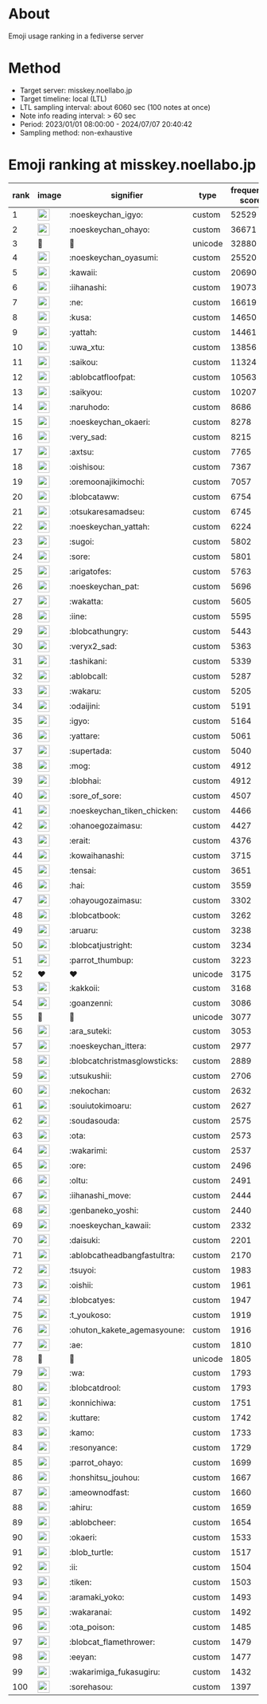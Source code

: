 # About
Emoji usage ranking in a fediverse server

# Method
- Target server: misskey.noellabo.jp
- Target timeline: local (LTL)
- LTL sampling interval: about 6060 sec (100 notes at once)
- Note info reading interval: > 60 sec
- Period: 2023/01/01 08:00:00 - 2024/07/07 20:40:42 
- Sampling method: non-exhaustive

# Emoji ranking at misskey.noellabo.jp

|rank|image|signifier|type|frequency score|
|----|----|----|----|----|
|1|<img height="24" src="https://misskey.noellabo.jp/emoji/noeskeychan_igyo.webp">|:noeskeychan_igyo:|custom|52529|
|2|<img height="24" src="https://misskey.noellabo.jp/emoji/noeskeychan_ohayo.webp">|:noeskeychan_ohayo:|custom|36671|
|3|🎉|🎉|unicode|32880|
|4|<img height="24" src="https://misskey.noellabo.jp/emoji/noeskeychan_oyasumi.webp">|:noeskeychan_oyasumi:|custom|25520|
|5|<img height="24" src="https://misskey.noellabo.jp/emoji/kawaii.webp">|:kawaii:|custom|20690|
|6|<img height="24" src="https://misskey.noellabo.jp/emoji/iihanashi.webp">|:iihanashi:|custom|19073|
|7|<img height="24" src="https://misskey.noellabo.jp/emoji/ne.webp">|:ne:|custom|16619|
|8|<img height="24" src="https://misskey.noellabo.jp/emoji/kusa.webp">|:kusa:|custom|14650|
|9|<img height="24" src="https://misskey.noellabo.jp/emoji/yattah.webp">|:yattah:|custom|14461|
|10|<img height="24" src="https://misskey.noellabo.jp/emoji/uwa_xtu.webp">|:uwa_xtu:|custom|13856|
|11|<img height="24" src="https://misskey.noellabo.jp/emoji/saikou.webp">|:saikou:|custom|11324|
|12|<img height="24" src="https://misskey.noellabo.jp/emoji/ablobcatfloofpat.webp">|:ablobcatfloofpat:|custom|10563|
|13|<img height="24" src="https://misskey.noellabo.jp/emoji/saikyou.webp">|:saikyou:|custom|10207|
|14|<img height="24" src="https://misskey.noellabo.jp/emoji/naruhodo.webp">|:naruhodo:|custom|8686|
|15|<img height="24" src="https://misskey.noellabo.jp/emoji/noeskeychan_okaeri.webp">|:noeskeychan_okaeri:|custom|8278|
|16|<img height="24" src="https://misskey.noellabo.jp/emoji/very_sad.webp">|:very_sad:|custom|8215|
|17|<img height="24" src="https://misskey.noellabo.jp/emoji/axtsu.webp">|:axtsu:|custom|7765|
|18|<img height="24" src="https://misskey.noellabo.jp/emoji/oishisou.webp">|:oishisou:|custom|7367|
|19|<img height="24" src="https://misskey.noellabo.jp/emoji/oremoonajikimochi.webp">|:oremoonajikimochi:|custom|7057|
|20|<img height="24" src="https://misskey.noellabo.jp/emoji/blobcataww.webp">|:blobcataww:|custom|6754|
|21|<img height="24" src="https://misskey.noellabo.jp/emoji/otsukaresamadseu.webp">|:otsukaresamadseu:|custom|6745|
|22|<img height="24" src="https://misskey.noellabo.jp/emoji/noeskeychan_yattah.webp">|:noeskeychan_yattah:|custom|6224|
|23|<img height="24" src="https://misskey.noellabo.jp/emoji/sugoi.webp">|:sugoi:|custom|5802|
|24|<img height="24" src="https://misskey.noellabo.jp/emoji/sore.webp">|:sore:|custom|5801|
|25|<img height="24" src="https://misskey.noellabo.jp/emoji/arigatofes.webp">|:arigatofes:|custom|5763|
|26|<img height="24" src="https://misskey.noellabo.jp/emoji/noeskeychan_pat.webp">|:noeskeychan_pat:|custom|5696|
|27|<img height="24" src="https://misskey.noellabo.jp/emoji/wakatta.webp">|:wakatta:|custom|5605|
|28|<img height="24" src="https://misskey.noellabo.jp/emoji/iine.webp">|:iine:|custom|5595|
|29|<img height="24" src="https://misskey.noellabo.jp/emoji/blobcathungry.webp">|:blobcathungry:|custom|5443|
|30|<img height="24" src="https://misskey.noellabo.jp/emoji/veryx2_sad.webp">|:veryx2_sad:|custom|5363|
|31|<img height="24" src="https://misskey.noellabo.jp/emoji/tashikani.webp">|:tashikani:|custom|5339|
|32|<img height="24" src="https://misskey.noellabo.jp/emoji/ablobcall.webp">|:ablobcall:|custom|5287|
|33|<img height="24" src="https://misskey.noellabo.jp/emoji/wakaru.webp">|:wakaru:|custom|5205|
|34|<img height="24" src="https://misskey.noellabo.jp/emoji/odaijini.webp">|:odaijini:|custom|5191|
|35|<img height="24" src="https://misskey.noellabo.jp/emoji/igyo.webp">|:igyo:|custom|5164|
|36|<img height="24" src="https://misskey.noellabo.jp/emoji/yattare.webp">|:yattare:|custom|5061|
|37|<img height="24" src="https://misskey.noellabo.jp/emoji/supertada.webp">|:supertada:|custom|5040|
|38|<img height="24" src="https://misskey.noellabo.jp/emoji/mog.webp">|:mog:|custom|4912|
|39|<img height="24" src="https://misskey.noellabo.jp/emoji/blobhai.webp">|:blobhai:|custom|4912|
|40|<img height="24" src="https://misskey.noellabo.jp/emoji/sore_of_sore.webp">|:sore_of_sore:|custom|4507|
|41|<img height="24" src="https://misskey.noellabo.jp/emoji/noeskeychan_tiken_chicken.webp">|:noeskeychan_tiken_chicken:|custom|4466|
|42|<img height="24" src="https://misskey.noellabo.jp/emoji/ohanoegozaimasu.webp">|:ohanoegozaimasu:|custom|4427|
|43|<img height="24" src="https://misskey.noellabo.jp/emoji/erait.webp">|:erait:|custom|4376|
|44|<img height="24" src="https://misskey.noellabo.jp/emoji/kowaihanashi.webp">|:kowaihanashi:|custom|3715|
|45|<img height="24" src="https://misskey.noellabo.jp/emoji/tensai.webp">|:tensai:|custom|3651|
|46|<img height="24" src="https://misskey.noellabo.jp/emoji/hai.webp">|:hai:|custom|3559|
|47|<img height="24" src="https://misskey.noellabo.jp/emoji/ohayougozaimasu.webp">|:ohayougozaimasu:|custom|3302|
|48|<img height="24" src="https://misskey.noellabo.jp/emoji/blobcatbook.webp">|:blobcatbook:|custom|3262|
|49|<img height="24" src="https://misskey.noellabo.jp/emoji/aruaru.webp">|:aruaru:|custom|3238|
|50|<img height="24" src="https://misskey.noellabo.jp/emoji/blobcatjustright.webp">|:blobcatjustright:|custom|3234|
|51|<img height="24" src="https://misskey.noellabo.jp/emoji/parrot_thumbup.webp">|:parrot_thumbup:|custom|3223|
|52|❤|❤|unicode|3175|
|53|<img height="24" src="https://misskey.noellabo.jp/emoji/kakkoii.webp">|:kakkoii:|custom|3168|
|54|<img height="24" src="https://misskey.noellabo.jp/emoji/goanzenni.webp">|:goanzenni:|custom|3086|
|55|🍗|🍗|unicode|3077|
|56|<img height="24" src="https://misskey.noellabo.jp/emoji/ara_suteki.webp">|:ara_suteki:|custom|3053|
|57|<img height="24" src="https://misskey.noellabo.jp/emoji/noeskeychan_ittera.webp">|:noeskeychan_ittera:|custom|2977|
|58|<img height="24" src="https://misskey.noellabo.jp/emoji/blobcatchristmasglowsticks.webp">|:blobcatchristmasglowsticks:|custom|2889|
|59|<img height="24" src="https://misskey.noellabo.jp/emoji/utsukushii.webp">|:utsukushii:|custom|2706|
|60|<img height="24" src="https://misskey.noellabo.jp/emoji/nekochan.webp">|:nekochan:|custom|2632|
|61|<img height="24" src="https://misskey.noellabo.jp/emoji/souiutokimoaru.webp">|:souiutokimoaru:|custom|2627|
|62|<img height="24" src="https://misskey.noellabo.jp/emoji/soudasouda.webp">|:soudasouda:|custom|2575|
|63|<img height="24" src="https://misskey.noellabo.jp/emoji/ota.webp">|:ota:|custom|2573|
|64|<img height="24" src="https://misskey.noellabo.jp/emoji/wakarimi.webp">|:wakarimi:|custom|2537|
|65|<img height="24" src="https://misskey.noellabo.jp/emoji/ore.webp">|:ore:|custom|2496|
|66|<img height="24" src="https://misskey.noellabo.jp/emoji/oltu.webp">|:oltu:|custom|2491|
|67|<img height="24" src="https://misskey.noellabo.jp/emoji/iihanashi_move.webp">|:iihanashi_move:|custom|2444|
|68|<img height="24" src="https://misskey.noellabo.jp/emoji/genbaneko_yoshi.webp">|:genbaneko_yoshi:|custom|2440|
|69|<img height="24" src="https://misskey.noellabo.jp/emoji/noeskeychan_kawaii.webp">|:noeskeychan_kawaii:|custom|2332|
|70|<img height="24" src="https://misskey.noellabo.jp/emoji/daisuki.webp">|:daisuki:|custom|2201|
|71|<img height="24" src="https://misskey.noellabo.jp/emoji/ablobcatheadbangfastultra.webp">|:ablobcatheadbangfastultra:|custom|2170|
|72|<img height="24" src="https://misskey.noellabo.jp/emoji/tsuyoi.webp">|:tsuyoi:|custom|1983|
|73|<img height="24" src="https://misskey.noellabo.jp/emoji/oishii.webp">|:oishii:|custom|1961|
|74|<img height="24" src="https://misskey.noellabo.jp/emoji/blobcatyes.webp">|:blobcatyes:|custom|1947|
|75|<img height="24" src="https://misskey.noellabo.jp/emoji/t_youkoso.webp">|:t_youkoso:|custom|1919|
|76|<img height="24" src="https://misskey.noellabo.jp/emoji/ohuton_kakete_agemasyoune.webp">|:ohuton_kakete_agemasyoune:|custom|1916|
|77|<img height="24" src="https://misskey.noellabo.jp/emoji/ae.webp">|:ae:|custom|1810|
|78|👀|👀|unicode|1805|
|79|<img height="24" src="https://misskey.noellabo.jp/emoji/wa.webp">|:wa:|custom|1793|
|80|<img height="24" src="https://misskey.noellabo.jp/emoji/blobcatdrool.webp">|:blobcatdrool:|custom|1793|
|81|<img height="24" src="https://misskey.noellabo.jp/emoji/konnichiwa.webp">|:konnichiwa:|custom|1751|
|82|<img height="24" src="https://misskey.noellabo.jp/emoji/kuttare.webp">|:kuttare:|custom|1742|
|83|<img height="24" src="https://misskey.noellabo.jp/emoji/kamo.webp">|:kamo:|custom|1733|
|84|<img height="24" src="https://misskey.noellabo.jp/emoji/resonyance.webp">|:resonyance:|custom|1729|
|85|<img height="24" src="https://misskey.noellabo.jp/emoji/parrot_ohayo.webp">|:parrot_ohayo:|custom|1699|
|86|<img height="24" src="https://misskey.noellabo.jp/emoji/honshitsu_jouhou.webp">|:honshitsu_jouhou:|custom|1667|
|87|<img height="24" src="https://misskey.noellabo.jp/emoji/ameownodfast.webp">|:ameownodfast:|custom|1660|
|88|<img height="24" src="https://misskey.noellabo.jp/emoji/ahiru.webp">|:ahiru:|custom|1659|
|89|<img height="24" src="https://misskey.noellabo.jp/emoji/ablobcheer.webp">|:ablobcheer:|custom|1654|
|90|<img height="24" src="https://misskey.noellabo.jp/emoji/okaeri.webp">|:okaeri:|custom|1533|
|91|<img height="24" src="https://misskey.noellabo.jp/emoji/blob_turtle.webp">|:blob_turtle:|custom|1517|
|92|<img height="24" src="https://misskey.noellabo.jp/emoji/ii.webp">|:ii:|custom|1504|
|93|<img height="24" src="https://misskey.noellabo.jp/emoji/tiken.webp">|:tiken:|custom|1503|
|94|<img height="24" src="https://misskey.noellabo.jp/emoji/aramaki_yoko.webp">|:aramaki_yoko:|custom|1493|
|95|<img height="24" src="https://misskey.noellabo.jp/emoji/wakaranai.webp">|:wakaranai:|custom|1492|
|96|<img height="24" src="https://misskey.noellabo.jp/emoji/ota_poison.webp">|:ota_poison:|custom|1485|
|97|<img height="24" src="https://misskey.noellabo.jp/emoji/blobcat_flamethrower.webp">|:blobcat_flamethrower:|custom|1479|
|98|<img height="24" src="https://misskey.noellabo.jp/emoji/eeyan.webp">|:eeyan:|custom|1477|
|99|<img height="24" src="https://misskey.noellabo.jp/emoji/wakarimiga_fukasugiru.webp">|:wakarimiga_fukasugiru:|custom|1432|
|100|<img height="24" src="https://misskey.noellabo.jp/emoji/sorehasou.webp">|:sorehasou:|custom|1397|
